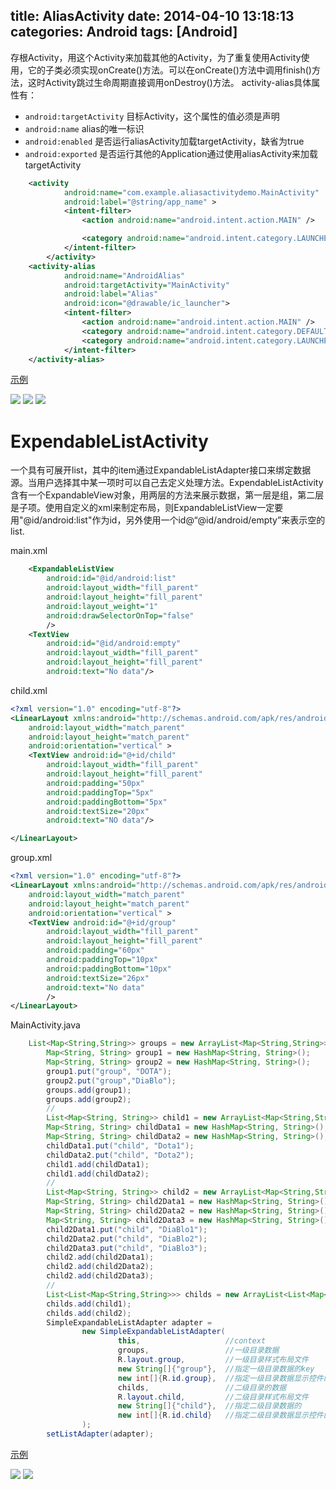 title: AliasActivity
date: 2014-04-10 13:18:13
categories: Android
tags: [Android]
---
存根Activity，用这个Activity来加载其他的Activity，为了重复使用Activity使用，它的子类必须实现onCreate()方法。可以在onCreate()方法中调用finish()方法，这时Activity跳过生命周期直接调用onDestroy()方法。
activity-alias具体属性有：
- `android:targetActivity` 目标Activity，这个属性的值必须是声明
- `android:name` alias的唯一标识
- `android:enabled` 是否运行aliasActivity加载targetActivity，缺省为true
- `android:exported` 是否运行其他的Application通过使用aliasActivity来加载targetActivity

```XML
    <activity
            android:name="com.example.aliasactivitydemo.MainActivity"
            android:label="@string/app_name" >
            <intent-filter>
                <action android:name="android.intent.action.MAIN" />

                <category android:name="android.intent.category.LAUNCHER" />
            </intent-filter>
        </activity>
    <activity-alias 
            android:name="AndroidAlias"
            android:targetActivity="MainActivity"
            android:label="Alias"
            android:icon="@drawable/ic_launcher">
            <intent-filter>
                <action android:name="android.intent.action.MAIN" />  
            	<category android:name="android.intent.category.DEFAULT" />  
            	<category android:name="android.intent.category.LAUNCHER" /> 
            </intent-filter>
    </activity-alias> 
```
[示例](https://github.com/zt1991616/AliasActivityDemo)

![](https://github.com/zt1991616/blog/raw/master/Image/14041001.png)
![](https://github.com/zt1991616/blog/raw/master/Image/14041002.png)
![](https://github.com/zt1991616/blog/raw/master/Image/14041003.png)

# ExpendableListActivity
一个具有可展开list，其中的item通过ExpandableListAdapter接口来绑定数据源。当用户选择其中某一项时可以自己去定义处理方法。ExpendableListActivity含有一个ExpandableView对象，用两层的方法来展示数据，第一层是组，第二层是子项。使用自定义的xml来制定布局，则ExpandableListView一定要用"@id/android:list"作为id，另外使用一个id@“@id/android/empty”来表示空的list.

main.xml
```xml
	<ExpandableListView 
	    android:id="@id/android:list"
	    android:layout_width="fill_parent"
	    android:layout_height="fill_parent"
	    android:layout_weight="1"
	    android:drawSelectorOnTop="false"
	    />
	<TextView 
	    android:id="@id/android:empty"
	    android:layout_width="fill_parent"
	    android:layout_height="fill_parent"
	    android:text="No data"/>
```
child.xml
```xml
<?xml version="1.0" encoding="utf-8"?>
<LinearLayout xmlns:android="http://schemas.android.com/apk/res/android"
    android:layout_width="match_parent"
    android:layout_height="match_parent"
    android:orientation="vertical" >
    <TextView android:id="@+id/child"
        android:layout_width="fill_parent"
        android:layout_height="fill_parent"
        android:padding="50px"
        android:paddingTop="5px"
        android:paddingBottom="5px"
        android:textSize="20px"
        android:text="NO data"/>

</LinearLayout>
```
group.xml
```xml
<?xml version="1.0" encoding="utf-8"?>
<LinearLayout xmlns:android="http://schemas.android.com/apk/res/android"
    android:layout_width="match_parent"
    android:layout_height="match_parent"
    android:orientation="vertical" >
    <TextView android:id="@+id/group"
        android:layout_width="fill_parent"
        android:layout_height="fill_parent"
        android:padding="60px"
        android:paddingTop="10px"
        android:paddingBottom="10px"
        android:textSize="26px"
        android:text="No data"
        />
</LinearLayout>
```
MainActivity.java
```java
	List<Map<String,String>> groups = new ArrayList<Map<String,String>>();
		Map<String, String> group1 = new HashMap<String, String>();
		Map<String, String> group2 = new HashMap<String, String>();
		group1.put("group", "DOTA");
		group2.put("group","DiaBlo");
		groups.add(group1);
		groups.add(group2);
		//
		List<Map<String, String>> child1 = new ArrayList<Map<String,String>>();
		Map<String, String> childData1 = new HashMap<String, String>();
		Map<String, String> childData2 = new HashMap<String, String>();
		childData1.put("child", "Dota1");
		childData2.put("child", "Dota2");
		child1.add(childData1);
		child1.add(childData2);
		//
		List<Map<String, String>> child2 = new ArrayList<Map<String,String>>();
		Map<String, String> child2Data1 = new HashMap<String, String>();
		Map<String, String> child2Data2 = new HashMap<String, String>();
		Map<String, String> child2Data3 = new HashMap<String, String>();
		child2Data1.put("child", "DiaBlo1");
		child2Data2.put("child", "DiaBlo2");
		child2Data3.put("child", "DiaBlo3");
		child2.add(child2Data1);
		child2.add(child2Data2);
		child2.add(child2Data3);
		//
		List<List<Map<String,String>>> childs = new ArrayList<List<Map<String,String>>>();
		childs.add(child1);
		childs.add(child2);
		SimpleExpandableListAdapter adapter = 
				new SimpleExpandableListAdapter(
						this, 					//context
						groups,					//一级目录数据
						R.layout.group, 		//一级目录样式布局文件
						new String[]{"group"},	//指定一级目录数据的key
						new int[]{R.id.group},	//指定一级目录数据显示控件的id
						childs, 				//二级目录的数据
						R.layout.child, 		//二级目录样式布局文件
						new String[]{"child"},	//指定二级目录数据的
						new int[]{R.id.child}	//指定二级目录数据显示控件的
				);
		setListAdapter(adapter);
```
[示例](https://github.com/zt1991616/AliasActivityDemo)

![](https://github.com/zt1991616/blog/raw/master/Image/14041004.png)
![](https://github.com/zt1991616/blog/raw/master/Image/14041005.png)
